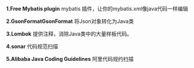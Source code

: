 **1.Free Mybatis plugin**
mybatis 插件，让你的mybatis.xml像java代码一样编辑

**2.GsonFormatGsonFormat**
将Json对象转化为Java类

**3.Lombok**
提供注释，消除Java类中的大量样板代码。

**4.sonar**
代码规范扫描

**5.Alibaba Java Coding Guidelines**
阿里代码规约扫描